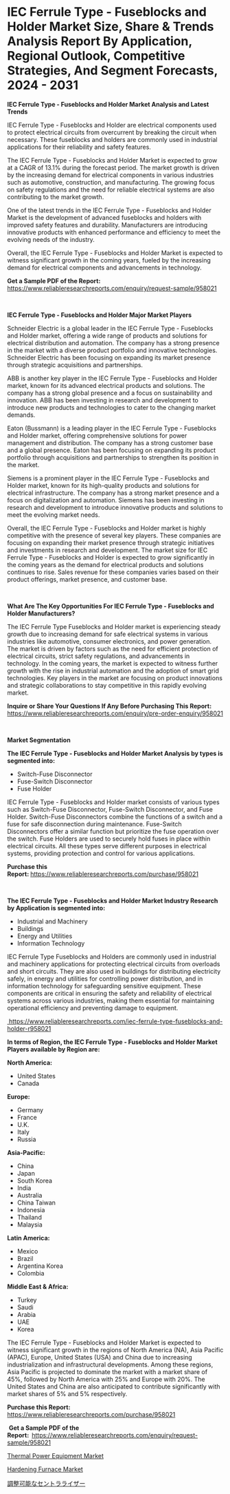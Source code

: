 <p><h1>IEC Ferrule Type - Fuseblocks and Holder Market Size, Share & Trends Analysis Report By Application, Regional Outlook, Competitive Strategies, And Segment Forecasts, 2024 - 2031</h1></p><p><strong>IEC Ferrule Type - Fuseblocks and Holder Market Analysis and Latest Trends</strong></p>
<p><p>IEC Ferrule Type - Fuseblocks and Holder are electrical components used to protect electrical circuits from overcurrent by breaking the circuit when necessary. These fuseblocks and holders are commonly used in industrial applications for their reliability and safety features.</p><p>The IEC Ferrule Type - Fuseblocks and Holder Market is expected to grow at a CAGR of 13.1% during the forecast period. The market growth is driven by the increasing demand for electrical components in various industries such as automotive, construction, and manufacturing. The growing focus on safety regulations and the need for reliable electrical systems are also contributing to the market growth.</p><p>One of the latest trends in the IEC Ferrule Type - Fuseblocks and Holder Market is the development of advanced fuseblocks and holders with improved safety features and durability. Manufacturers are introducing innovative products with enhanced performance and efficiency to meet the evolving needs of the industry.</p><p>Overall, the IEC Ferrule Type - Fuseblocks and Holder Market is expected to witness significant growth in the coming years, fueled by the increasing demand for electrical components and advancements in technology.</p></p>
<p><strong>Get a Sample PDF of the Report:&nbsp;</strong> <a href="https://www.reliableresearchreports.com/enquiry/request-sample/958021">https://www.reliableresearchreports.com/enquiry/request-sample/958021</a></p>
<p>&nbsp;</p>
<p><strong>IEC Ferrule Type - Fuseblocks and Holder Major Market Players</strong></p>
<p><p>Schneider Electric is a global leader in the IEC Ferrule Type - Fuseblocks and Holder market, offering a wide range of products and solutions for electrical distribution and automation. The company has a strong presence in the market with a diverse product portfolio and innovative technologies. Schneider Electric has been focusing on expanding its market presence through strategic acquisitions and partnerships.</p><p>ABB is another key player in the IEC Ferrule Type - Fuseblocks and Holder market, known for its advanced electrical products and solutions. The company has a strong global presence and a focus on sustainability and innovation. ABB has been investing in research and development to introduce new products and technologies to cater to the changing market demands.</p><p>Eaton (Bussmann) is a leading player in the IEC Ferrule Type - Fuseblocks and Holder market, offering comprehensive solutions for power management and distribution. The company has a strong customer base and a global presence. Eaton has been focusing on expanding its product portfolio through acquisitions and partnerships to strengthen its position in the market.</p><p>Siemens is a prominent player in the IEC Ferrule Type - Fuseblocks and Holder market, known for its high-quality products and solutions for electrical infrastructure. The company has a strong market presence and a focus on digitalization and automation. Siemens has been investing in research and development to introduce innovative products and solutions to meet the evolving market needs.</p><p>Overall, the IEC Ferrule Type - Fuseblocks and Holder market is highly competitive with the presence of several key players. These companies are focusing on expanding their market presence through strategic initiatives and investments in research and development. The market size for IEC Ferrule Type - Fuseblocks and Holder is expected to grow significantly in the coming years as the demand for electrical products and solutions continues to rise. Sales revenue for these companies varies based on their product offerings, market presence, and customer base.</p></p>
<p>&nbsp;</p>
<p><strong>What Are The Key Opportunities For IEC Ferrule Type - Fuseblocks and Holder Manufacturers?</strong></p>
<p><p>The IEC Ferrule Type Fuseblocks and Holder market is experiencing steady growth due to increasing demand for safe electrical systems in various industries like automotive, consumer electronics, and power generation. The market is driven by factors such as the need for efficient protection of electrical circuits, strict safety regulations, and advancements in technology. In the coming years, the market is expected to witness further growth with the rise in industrial automation and the adoption of smart grid technologies. Key players in the market are focusing on product innovations and strategic collaborations to stay competitive in this rapidly evolving market.</p></p>
<p><strong>Inquire or Share Your Questions If Any Before Purchasing This Report:</strong> <a href="https://www.reliableresearchreports.com/enquiry/pre-order-enquiry/958021">https://www.reliableresearchreports.com/enquiry/pre-order-enquiry/958021</a></p>
<p>&nbsp;</p>
<p><strong>Market Segmentation</strong></p>
<p><strong>The IEC Ferrule Type - Fuseblocks and Holder Market Analysis by types is segmented into:</strong></p>
<p><ul><li>Switch-Fuse Disconnector</li><li>Fuse-Switch Disconnector</li><li>Fuse Holder</li></ul></p>
<p><p>IEC Ferrule Type - Fuseblocks and Holder market consists of various types such as Switch-Fuse Disconnector, Fuse-Switch Disconnector, and Fuse Holder. Switch-Fuse Disconnectors combine the functions of a switch and a fuse for safe disconnection during maintenance. Fuse-Switch Disconnectors offer a similar function but prioritize the fuse operation over the switch. Fuse Holders are used to securely hold fuses in place within electrical circuits. All these types serve different purposes in electrical systems, providing protection and control for various applications.</p></p>
<p><strong>Purchase this Report:&nbsp;</strong><a href="https://www.reliableresearchreports.com/purchase/958021">https://www.reliableresearchreports.com/purchase/958021</a></p>
<p>&nbsp;</p>
<p><strong>The IEC Ferrule Type - Fuseblocks and Holder Market Industry Research by Application is segmented into:</strong></p>
<p><ul><li>Industrial and Machinery</li><li>Buildings</li><li>Energy and Utilities</li><li>Information Technology</li></ul></p>
<p><p>IEC Ferrule Type Fuseblocks and Holders are commonly used in industrial and machinery applications for protecting electrical circuits from overloads and short circuits. They are also used in buildings for distributing electricity safely, in energy and utilities for controlling power distribution, and in information technology for safeguarding sensitive equipment. These components are critical in ensuring the safety and reliability of electrical systems across various industries, making them essential for maintaining operational efficiency and preventing damage to equipment.</p></p>
<p><a href="https://www.reliableresearchreports.com/iec-ferrule-type-fuseblocks-and-holder-r958021">&nbsp;https://www.reliableresearchreports.com/iec-ferrule-type-fuseblocks-and-holder-r958021</a></p>
<p><strong>In terms of Region, the IEC Ferrule Type - Fuseblocks and Holder Market Players available by Region are:</strong></p>
<p>
    <p> <strong> North America: </strong>
        <ul>
            <li>United States</li>
            <li>Canada</li>
        </ul>
        </p> 
    <p> <strong> Europe: </strong>
        <ul>
            <li>Germany</li>
            <li>France</li>
            <li>U.K.</li>
            <li>Italy</li>
            <li>Russia</li>
        </ul>
        </p> 
    <p> <strong> Asia-Pacific: </strong>
        <ul>
            <li>China</li>
            <li>Japan</li>
            <li>South Korea</li>
            <li>India</li>
            <li>Australia</li>
            <li>China Taiwan</li>
            <li>Indonesia</li>
            <li>Thailand</li>
            <li>Malaysia</li>
        </ul>
        </p> 
    <p> <strong> Latin America: </strong>
        <ul>
            <li>Mexico</li>
            <li>Brazil</li>
            <li>Argentina Korea</li>
            <li>Colombia</li>
        </ul>
        </p> 
    <p> <strong> Middle East & Africa: </strong>
        <ul>
            <li>Turkey</li>
            <li>Saudi</li>
            <li>Arabia</li>
            <li>UAE</li>
            <li>Korea</li>
        </ul>
    </p>
    </p>
<p><p>The IEC Ferrule Type - Fuseblocks and Holder Market is expected to witness significant growth in the regions of North America (NA), Asia Pacific (APAC), Europe, United States (USA) and China due to increasing industrialization and infrastructural developments. Among these regions, Asia Pacific is projected to dominate the market with a market share of 45%, followed by North America with 25% and Europe with 20%. The United States and China are also anticipated to contribute significantly with market shares of 5% and 5% respectively.</p></p>
<p><strong>Purchase this Report: </strong><a href="https://www.reliableresearchreports.com/purchase/958021">https://www.reliableresearchreports.com/purchase/958021</a></p>
<p>&nbsp;<strong>Get a Sample PDF of the Report:&nbsp;&nbsp;</strong><a href="https://www.reliableresearchreports.com/enquiry/request-sample/958021">https://www.reliableresearchreports.com/enquiry/request-sample/958021</a></p>
<p><strong></strong></p>
<p><p><a href="https://www.linkedin.com/pulse/thermal-power-equipment-market-insight-trends-growth-forecasted-pai5e?trackingId=9RPq76UGGSKa%2BwednWfonQ%3D%3D">Thermal Power Equipment Market</a></p><p><a href="https://www.linkedin.com/pulse/hardening-furnace-market-share-evolution-growth-trends-2024-uya9e?trackingId=h8NsJAkYZdqIqkFBOV8mEA%3D%3D">Hardening Furnace Market</a></p><p><a href="https://github.com/KaliMetz2023/Market-Research-Report-List-1/blob/main/556857284375.md">調整可能なセントラライザー</a></p></p>